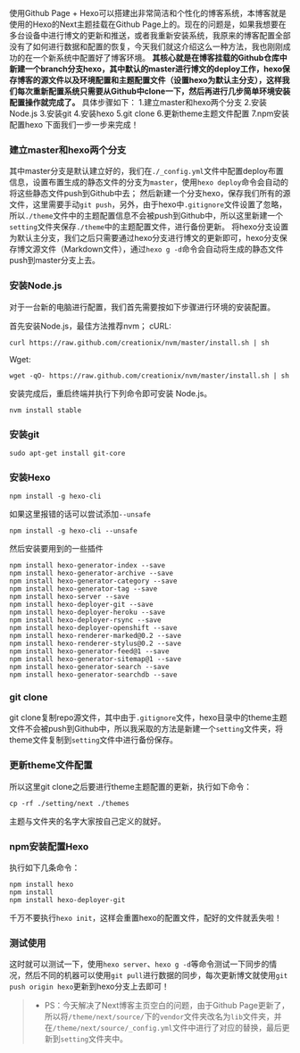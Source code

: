 使用Github Page + Hexo可以搭建出非常简洁和个性化的博客系统，本博客就是使用的Hexo的Next主题挂载在Github Page上的。现在的问题是，如果我想要在多台设备中进行博文的更新和推送，或者我重新安装系统，我原来的博客配置全部没有了如何进行数据和配置的恢复，今天我们就这介绍这么一种方法，我也刚刚成功的在一个新系统中配置好了博客环境。
**其核心就是在博客挂载的Github仓库中新建一个branch分支hexo，其中默认的master进行博文的deploy工作，hexo保存博客的源文件以及环境配置和主题配置文件（设置hexo为默认主分支），这样我们每次重新配置系统只需要从Github中clone一下，然后再进行几步简单环境安装配置操作就完成了。**
具体步骤如下：
1.建立master和hexo两个分支
2.安装Node.js
3.安装git
4.安装hexo
5.git clone
6.更新theme主题文件配置
7.npm安装配置hexo
下面我们一步一步来完成！

### 建立master和hexo两个分支

其中master分支是默认建立好的，我们在`./_config.yml`文件中配置deploy布置信息，设置布置生成的静态文件的分支为`master`，使用`hexo deploy`命令会自动的将这些静态文件push到Github中去；
然后新建一个分支hexo，保存我们所有的源文件，这里需要手动`git push`，另外，由于hexo中`.gitignore`文件设置了忽略，所以`./theme`文件中的主题配置信息不会被push到Github中，所以这里新建一个`setting`文件夹保存`./theme`中的主题配置文件，进行备份更新。
将hexo分支设置为默认主分支，我们之后只需要通过hexo分支进行博文的更新即可，hexo分支保存博文源文件（Markdown文件），通过`hexo g -d`命令会自动将生成的静态文件push到master分支上去。

### 安装Node.js

对于一台新的电脑进行配置，我们首先需要按如下步骤进行环境的安装配置。

首先安装Node.js，最佳方法推荐nvm；
cURL:

```
curl https://raw.github.com/creationix/nvm/master/install.sh | sh
```

Wget:

```
wget -qO- https://raw.github.com/creationix/nvm/master/install.sh | sh
```

安装完成后，重启终端并执行下列命令即可安装 Node.js。

```
nvm install stable
```

### 安装git

```
sudo apt-get install git-core
```

### 安装Hexo

```
npm install -g hexo-cli
```

如果这里报错的话可以尝试添加`--unsafe`

```
npm install -g hexo-cli --unsafe
```

然后安装要用到的一些插件

```
npm install hexo-generator-index --save
npm install hexo-generator-archive --save
npm install hexo-generator-category --save
npm install hexo-generator-tag --save
npm install hexo-server --save
npm install hexo-deployer-git --save
npm install hexo-deployer-heroku --save
npm install hexo-deployer-rsync --save
npm install hexo-deployer-openshift --save
npm install hexo-renderer-marked@0.2 --save
npm install hexo-renderer-stylus@0.2 --save
npm install hexo-generator-feed@1 --save
npm install hexo-generator-sitemap@1 --save
npm install hexo-generator-search --save
npm install hexo-generator-searchdb --save
```

### git clone

git clone复制repo源文件，其中由于`.gitignore`文件，hexo目录中的theme主题文件不会被push到Github中，所以我采取的方法是新建一个`setting`文件夹，将theme文件复制到`setting`文件中进行备份保存。

### 更新theme文件配置

所以这里git clone之后要进行theme主题配置的更新，执行如下命令：

```
cp -rf ./setting/next ./themes
```

主题与文件夹的名字大家按自己定义的就好。

### npm安装配置Hexo

执行如下几条命令：

```
npm install hexo
npm install
npm install hexo-deployer-git
```

千万不要执行`hexo init`，这样会重置hexo的配置文件，配好的文件就丢失啦！

### 测试使用

这时就可以测试一下，使用`hexo server`、`hexo g -d`等命令测试一下同步的情况，然后不同的机器可以使用`git pull`进行数据的同步，每次更新博文就使用`git push origin hexo`更新到hexo分支上去即可！

> - PS：今天解决了Next博客主页空白的问题，由于Github Page更新了，所以将`/theme/next/source/`下的`vendor`文件夹改名为`lib`文件夹，并在`/theme/next/source/_config.yml`文件中进行了对应的替换，最后更新到`setting`文件夹中。

